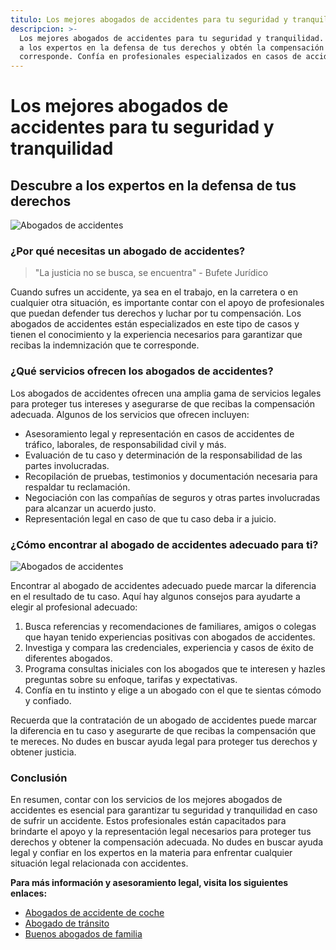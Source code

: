 ```yaml
---
titulo: Los mejores abogados de accidentes para tu seguridad y tranquilidad
descripcion: >-
  Los mejores abogados de accidentes para tu seguridad y tranquilidad. Encuentra
  a los expertos en la defensa de tus derechos y obtén la compensación que te
  corresponde. Confía en profesionales especializados en casos de accidentes.
---
```


# Los mejores abogados de accidentes para tu seguridad y tranquilidad

## Descubre a los expertos en la defensa de tus derechos

![Abogados de accidentes](./img/abogados-de-accidentes-1.webp)

### ¿Por qué necesitas un abogado de accidentes?

> "La justicia no se busca, se encuentra" - Bufete Jurídico

Cuando sufres un accidente, ya sea en el trabajo, en la carretera o en cualquier otra situación, es importante contar con el apoyo de profesionales que puedan defender tus derechos y luchar por tu compensación. Los abogados de accidentes están especializados en este tipo de casos y tienen el conocimiento y la experiencia necesarios para garantizar que recibas la indemnización que te corresponde.

### ¿Qué servicios ofrecen los abogados de accidentes?

Los abogados de accidentes ofrecen una amplia gama de servicios legales para proteger tus intereses y asegurarse de que recibas la compensación adecuada. Algunos de los servicios que ofrecen incluyen:


- Asesoramiento legal y representación en casos de accidentes de tráfico, laborales, de responsabilidad civil y más.
- Evaluación de tu caso y determinación de la responsabilidad de las partes involucradas.
- Recopilación de pruebas, testimonios y documentación necesaria para respaldar tu reclamación.
- Negociación con las compañías de seguros y otras partes involucradas para alcanzar un acuerdo justo.
- Representación legal en caso de que tu caso deba ir a juicio.


### ¿Cómo encontrar al abogado de accidentes adecuado para ti?




![Abogados de accidentes](./img/abogados-de-accidentes-2.webp)




Encontrar al abogado de accidentes adecuado puede marcar la diferencia en el resultado de tu caso. Aquí hay algunos consejos para ayudarte a elegir al profesional adecuado:




1. Busca referencias y recomendaciones de familiares, amigos o colegas que hayan tenido experiencias positivas con abogados de accidentes.
2. Investiga y compara las credenciales, experiencia y casos de éxito de diferentes abogados.
3. Programa consultas iniciales con los abogados que te interesen y hazles preguntas sobre su enfoque, tarifas y expectativas.
4. Confía en tu instinto y elige a un abogado con el que te sientas cómodo y confiado.




Recuerda que la contratación de un abogado de accidentes puede marcar la diferencia en tu caso y asegurarte de que recibas la compensación que te mereces. No dudes en buscar ayuda legal para proteger tus derechos y obtener justicia.




### Conclusión




En resumen, contar con los servicios de los mejores abogados de accidentes es esencial para garantizar tu seguridad y tranquilidad en caso de sufrir un accidente. Estos profesionales están capacitados para brindarte el apoyo y la representación legal necesarios para proteger tus derechos y obtener la compensación adecuada. No dudes en buscar ayuda legal y confiar en los expertos en la materia para enfrentar cualquier situación legal relacionada con accidentes.




**Para más información y asesoramiento legal, visita los siguientes enlaces:**




- [Abogados de accidente de coche](abogados-accidente-coche)
- [Abogado de tránsito](abogado-de-transito)
- [Buenos abogados de familia](buenos-abogados-de-familia)



